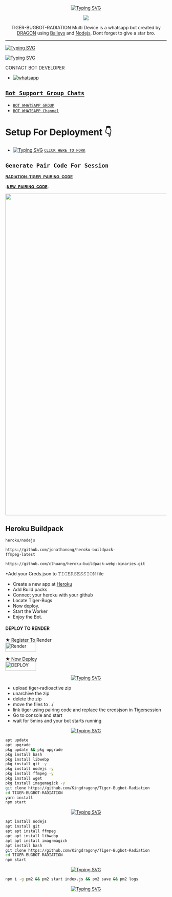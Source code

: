 <p align="center">
  <a href="https://git.io/typing-svg"><img src="https://readme-typing-svg.demolab.com?font=EB+Garamond&weight=800&size=28&duration=4000&pause=1000&random=false&width=435&lines=+𝐓𝐈𝐆𝐄𝐑+𝐑𝐀𝐃𝐈𝐎𝐀𝐂𝐓𝐈𝐕𝐄+𝐁𝐔𝐆𝐁𝐎𝐓⚡;WHATSAPP+CRASH+x+BUG+BOT;DEVELOPED+BY+𝙰𝚁𝙻𝙾+𝙳𝚁𝙰𝙶𝙾𝙽;FORK+AND+STAR MY REPO." alt="Typing SVG" /></a>
<p align="center">
<img src="https://telegra.ph/file/1335d3dde45b461134016.jpg"/>
</p>
<p align="center">
TIGER-BUGBOT-RADIATION Multi Device is a whatsapp bot created by <a href="https://github.com/kingdragony" target="_blank">DRAGON</a> using <a href="https://github.com/adiwajshing/Baileys" target="_blank">Baileys</a> and <a href="https://github.com/nodejs" target="_blank">Nodejs</a>. Dont forget to give a star bro.
</p>



------

[![Typing SVG](https://readme-typing-svg.herokuapp.com?font=Rockstar-ExtraBold&color=blue&lines=𝚃𝙸𝙶𝙴𝚁+𝙱𝚄𝙶𝙱𝙾𝚃+𝚆𝙰𝚂+𝙲𝚁𝙴𝙰𝚃𝙴𝙳+𝙱𝚈+𝙰𝔯𝔩𝔬𝔡𝔯𝔞𝔤𝔬𝔫)](https://git.io/typing-svg)

 [![Typing SVG](https://readme-typing-svg.herokuapp.com?font=Rockstar-ExtraBold&color=blue&lines=WHATSAPP+XBUGBOT+CRASH)](https://git.io/typing-svg)

CONTACT BOT DEVELOPER 
- <a aria-label="Join our chats" href="https://wa.me/254702713600?text=Hi!! `ARLODRAGON` Sir, I need Your Help" target="_blank">
    <img alt="whatsapp" src="https://img.shields.io/badge/CREATOR%20Whatsappchat-25D366?style=for-the-badge&logo=whatsapp&logoColor=white" />

## ```Bot Support Group Chats```

- [`BOT WHATSAPP GROUP`](https://chat.whatsapp.com/I5xIShFtrk43tfaWEmppNH)
- [`BOT WHATSAPP Channel`](https://whatsapp.com/channel/0029VaNPPwR30LKQk437x51Q)




# Setup For Deployment 👇

- [![Typing SVG](https://readme-typing-svg.herokuapp.com?font=Rockstar-ExtraBold&color=blue&lines=𝗣𝗟𝗘𝗔𝗦𝗘+𝗙𝗢𝗥𝗞+𝗔𝗡𝗗+𝗦𝗧𝗔𝗥+𝗥𝗘𝗣𝗢+⚡)](https://git.io/typing-svg)
  [`CLICK HERE TO FORK`](https://github.com/Kingdragony/Tiger-Bugbot-Radiation/fork)

## `Generate Pair Code For Session`

[`𝐑𝐀𝐃𝐈𝐀𝐓𝐈𝐎𝐍-𝐓𝐈𝐆𝐄𝐑 𝐏𝐀𝐈𝐑𝐈𝐍𝐆 𝐂𝐎𝐃𝐄`](https://radiator-codes-caf19f48b507.herokuapp.com/pair)
    

.[`𝐍𝐄𝐖 𝐏𝐀𝐈𝐑𝐈𝐍𝐆 𝐂𝐎𝐃𝐄`](https://radiator-bugbot-0fca1b340aab.herokuapp.com/pair).

   
<img src="https://i.ibb.co/HtT3vjm/goku-gif-3.gif" width="1000">
 
    
    
  ## Heroku Buildpack
```bash
heroku/nodejs
```
```bash
https://github.com/jonathanong/heroku-buildpack-
ffmpeg-latest
```
```bash
https://github.com/clhuang/heroku-buildpack-webp-binaries.git

```
*Add your Creds.json to 𝚃𝙸𝙶𝙴𝚁𝚂𝙴𝚂𝚂𝙸𝙾𝙽 file
* Create a new app at [Heroku](https://dashboard.heroku.com/new-app)
* Add Build packs
* Connect your heroku with your github
* Locate Tiger-Bugs
* Now deploy.
* Start the Worker
* Enjoy the Bot.

#### DEPLOY TO RENDER

 ★ Register To Render 
    <br>
<a href='https://dashboard.render.com/register' target="_blank"><img alt='Render' src='https://img.shields.io/badge/CREATE-h?color=black&style=for-the-badge&logo=render' width="96.35" height="28"/></a></p>

★ Now Deploy
    <br>
<a href='https://dashboard.render.com/select-repo?type=web' target="_blank"><img alt='DEPLOY' src='https://img.shields.io/badge/DEPLOY -h?color=black&style=for-the-badge&logo=render' width="96.35" height="28"/></a></p>

<p align="center">
  <a href="https://git.io/typing-svg"><img src="https://readme-typing-svg.demolab.com?font=EB+Garamond&weight=800&size=28&duration=4000&pause=1000&random=false&width=435&lines=+ DISCORD+DEPLOYMENT" alt="Typing SVG" /></a>
 
  * upload tiger-radioactive zip
  * unarchive the zip
  * delete the zip 
  * move the files to ../
  * link tiger using pairing code and replace the credsjson in Tigersession
* Go to console and start 
* wait for 5mins and your bot starts running 

<p align="center">
  <a href="https://git.io/typing-svg"><img src="https://readme-typing-svg.demolab.com?font=EB+Garamond&weight=800&size=28&duration=4000&pause=1000&random=false&width=435&lines=+ FOR TERMUX DEPLOYMENT 👇" alt="Typing SVG" /></a>

```bash
apt update
apt upgrade
pkg update && pkg upgrade
pkg install bash
pkg install libwebp
pkg install git -y
pkg install nodejs -y 
pkg install ffmpeg -y 
pkg install wget
pkg install imagemagick -y
git clone https://github.com/Kingdragony/Tiger-Bugbot-Radiation
cd TIGER-BUGBOT-RADIATION 
yarn install
npm start
```
<p align="center">
  <a href="https://git.io/typing-svg"><img src="https://readme-typing-svg.demolab.com?font=EB+Garamond&weight=800&size=28&duration=4000&pause=1000&random=false&width=435&lines=+FOR VPS 👇" alt="Typing SVG" /></a>
  
```bash
apt install nodejs 
apt install git 
apt apt install ffmpeg 
apt apt install libwebp 
apt apt install imagrmagick
apt install bash
git clone https://github.com/Kingdragony/Tiger-Bugbot-Radiation 
cd TIGER-BUGBOT-RADIATION 
npm start
```
<p align="center">
  <a href="https://git.io/typing-svg"><img src="https://readme-typing-svg.demolab.com?font=EB+Garamond&weight=800&size=28&duration=4000&pause=1000&random=false&width=435&lines=+TERMUX ACTIVATION 👇👇 " alt="Typing SVG" /></a>
  
```bash
npm i -g pm2 && pm2 start index.js && pm2 save && pm2 logs
```

 <p align="center">
  <a href="https://git.io/typing-svg"><img src="https://readme-typing-svg.demolab.com?font=EB+Garamond&weight=800&size=28&duration=4000&pause=1000&random=false&width=435&lines=+THANKS FOR YOUR SUPPORT " alt="Typing SVG" /></a>
